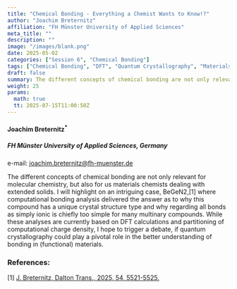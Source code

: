 ```yaml
---
title: "Chemical Bonding - Everything a Chemist Wants to Know!?"
author: "Joachim Breternitz"
affiliation: "FH Münster University of Applied Sciences"
meta_title: ""
description: ""
image: "/images/blank.png"
date: 2025-05-02
categories: ["Session 6", "Chemical Bonding"]
tags: ["Chemical Bonding", "DFT", "Quantum Crystallography", "Materials Chemistry"]
draft: false
summary: The different concepts of chemical bonding are not only relevant for molecular chemistry, but also for us materials chemists dealing with extended solids.
weight: 25
params:
  math: true
  tt: 2025-07-15T11:00:50Z
---
```


#### Joachim Breternitz<sup>*</sup>

##### FH Münster University of Applied Sciences, Germany

e-mail: joachim.breternitz@fh-muenster.de

The different concepts of chemical bonding are not only relevant for molecular chemistry, but also for us materials chemists dealing with extended solids. I will highlight on an intriguing case, BeGeN2,[1] where computational bonding analysis delivered the answer as to why this compound has a unique crystal structure type and why regarding all bonds as simply ionic is chiefly too simple for many multinary compounds.
While these analyses are currently based on DFT calculations and partitioning of computational charge density, I hope to trigger a
debate, if quantum crystallography could play a pivotal role in the better understanding of bonding in (functional) materials.

### References:

[1] [J. Breternitz, Dalton Trans., 2025, 54, 5521-5525.](https://pubs.rsc.org/en/content/articlelanding/2025/dt/d5dt00145e)

